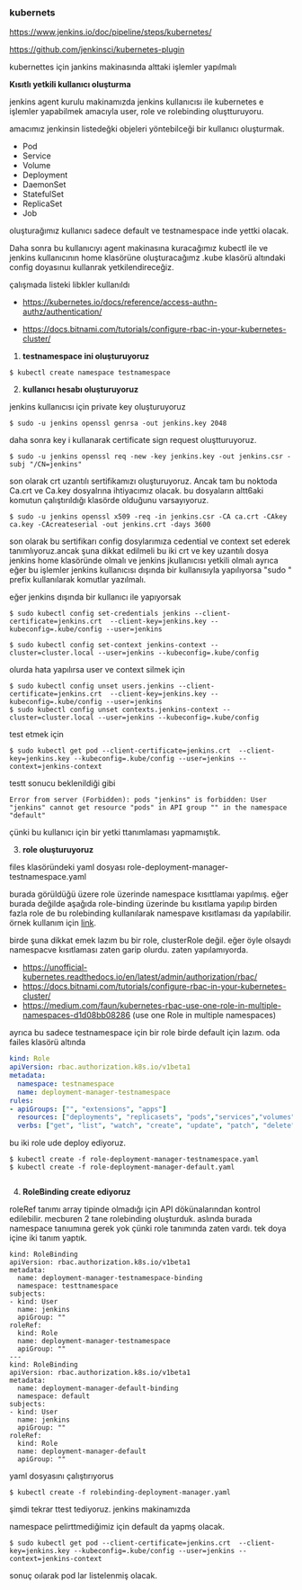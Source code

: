 
### kubernets

https://www.jenkins.io/doc/pipeline/steps/kubernetes/

https://github.com/jenkinsci/kubernetes-plugin



kubernettes için jankins makinasında alttaki işlemler yapılmalı

**Kısıtlı yetkili kullanıcı oluşturma**

jenkins agent kurulu makinamızda jenkins kullanıcısı ile kubernetes e işlemler yapabilmek amacıyla user, role ve rolebinding oluştturuyoru.


amacımız jenkinsin listedeğki objeleri  yöntebilceği bir kullanıcı oluşturmak.

- Pod
- Service
- Volume
- Deployment
- DaemonSet
- StatefulSet
- ReplicaSet
- Job


oluşturağımız kullanıcı sadece default ve testnamespace inde yettki olacak.

 Daha sonra bu kullanıcıyı agent makinasına kuracağımız kubectl ile ve jenkins kullanıcının home klasörüne oluşturacağımz .kube klasörü altındaki config doyasınuı kullanrak yetkilendireceğiz.


 çalışmada listeki libkler kullanıldı
 - https://kubernetes.io/docs/reference/access-authn-authz/authentication/

- https://docs.bitnami.com/tutorials/configure-rbac-in-your-kubernetes-cluster/


1. **testnamespace ini oluşturuyoruz**

```
$ kubectl create namespace testnamespace
```

2. **kullanıcı hesabı oluşturuyoruz**

jenkins kullanıcısı için  private key oluşturuyoruz

```
$ sudo -u jenkins openssl genrsa -out jenkins.key 2048
```

daha sonra key i kullanarak certificate sign request oluştturuyoruz.

```
$ sudo -u jenkins openssl req -new -key jenkins.key -out jenkins.csr -subj "/CN=jenkins"
```

son olarak crt uzantılı sertifikamızı oluşturuyoruz. Ancak tam bu noktoda Ca.crt ve Ca.key dosyalrına ihtiyacımız olacak. bu dosyaların altt6aki komutun çalıştırıldığı klasörde olduğunu varsayıyoruz.

```
$ sudo -u jenkins openssl x509 -req -in jenkins.csr -CA ca.crt -CAkey ca.key -CAcreateserial -out jenkins.crt -days 3600
```

son olarak bu sertifikarı config dosylarımıza cedential ve context set ederek tanımlıyoruz.ancak şuna dikkat edilmeli bu iki crt ve key uzantılı dosya jenkins home klasöründe olmalı ve jenkins jkullanıcısı yetkili olmalı ayrıca eğer bu işlemler jenkins kullanıcısı dışında bir kullanısıyla yapılıyorsa "sudo " prefix kullanılarak komutlar yazılmalı.

eğer jenkins dışında bir kullanıcı ile yapıyorsak

```
$ sudo kubectl config set-credentials jenkins --client-certificate=jenkins.crt  --client-key=jenkins.key --kubeconfig=.kube/config --user=jenkins

$ sudo kubectl config set-context jenkins-context --cluster=cluster.local --user=jenkins --kubeconfig=.kube/config
```

olurda hata yapılırsa user ve context silmek için

```
$ sudo kubectl config unset users.jenkins --client-certificate=jenkins.crt  --client-key=jenkins.key --kubeconfig=.kube/config --user=jenkins
$ sudo kubectl config unset contexts.jenkins-context --cluster=cluster.local --user=jenkins --kubeconfig=.kube/config
```



test etmek için 
```
$ sudo kubectl get pod --client-certificate=jenkins.crt  --client-key=jenkins.key --kubeconfig=.kube/config --user=jenkins --context=jenkins-context
```

testt sonucu beklenildiği gibi 

```
Error from server (Forbidden): pods "jenkins" is forbidden: User "jenkins" cannot get resource "pods" in API group "" in the namespace "default"

```


çünki bu kullanıcı için bir yetki ttanımlaması yapmamıştık.


3. **role oluşturuyoruz**

files klasöründeki yaml dosyası role-deployment-manager-testnamespace.yaml 


burada görüldüğü üzere role üzerinde namespace kısıttlamaı yapılmış. eğer burada değilde aşağıda role-binding üzerinde bu kısıtlama yapılıp birden fazla role de bu rolebinding kullanılarak namespave kısıtlaması da yapılabilir. örnek kullanım için [link](https://kubernetes.io/docs/reference/access-authn-authz/rbac/#rolebinding-example).

birde şuna dikkat emek lazım bu bir role, clusterRole değil. eğer öyle olsaydı namespacve kısıtlaması zaten garip olurdu. zaten yapılamıyorda.

- https://unofficial-kubernetes.readthedocs.io/en/latest/admin/authorization/rbac/
- https://docs.bitnami.com/tutorials/configure-rbac-in-your-kubernetes-cluster/
- https://medium.com/faun/kubernetes-rbac-use-one-role-in-multiple-namespaces-d1d08bb08286 (use one Role in multiple namespaces)

ayrıca bu sadece testnamespace için bir role birde default için lazım. oda failes klasörü altında

```yaml
kind: Role
apiVersion: rbac.authorization.k8s.io/v1beta1
metadata:
  namespace: testnamespace
  name: deployment-manager-testnamespace
rules:
- apiGroups: ["", "extensions", "apps"]
  resources: ["deployments", "replicasets", "pods","services","volumes","replicasets","jobs"]
  verbs: ["get", "list", "watch", "create", "update", "patch", "delete"] # You can also use ["*"]

```

bu iki role ude deploy ediyoruz.

```
$ kubectl create -f role-deployment-manager-testnamespace.yaml
$ kubectl create -f role-deployment-manager-default.yaml


```

4. **RoleBinding create ediyoruz**

roleRef tanımı array tipinde olmadığı için API dökünalarından kontrol edilebilir. mecburen 2 tane rolebinding oluşturduk. aslında burada namespace tanıumına gerek yok çünki role tanımında zaten vardı. tek doya içine iki tanım yaptık.

```
kind: RoleBinding
apiVersion: rbac.authorization.k8s.io/v1beta1
metadata:
  name: deployment-manager-testnamespace-binding
  namespace: testtnamespace
subjects:
- kind: User
  name: jenkins
  apiGroup: ""
roleRef:
  kind: Role
  name: deployment-manager-testnamespace
  apiGroup: ""
---
kind: RoleBinding
apiVersion: rbac.authorization.k8s.io/v1beta1
metadata:
  name: deployment-manager-default-binding
  namespace: default
subjects:
- kind: User
  name: jenkins
  apiGroup: ""
roleRef:
  kind: Role
  name: deployment-manager-default
  apiGroup: ""
```

yaml dosyasını çalıştırıyorus


```
$ kubectl create -f rolebinding-deployment-manager.yaml
```

şimdi tekrar ttest tediyoruz. jenkins makinamızda


namespace pelirttmediğimiz için default da yapmş olacak.

```
$ sudo kubectl get pod --client-certificate=jenkins.crt  --client-key=jenkins.key --kubeconfig=.kube/config --user=jenkins --context=jenkins-context
```

sonuç oılarak pod lar listelenmiş olacak.

